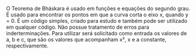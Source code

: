 O Teorema de Bháskara é usado em funções e equações do segundo grau.
É usado para encontrar os pontos em que a curva corta o eixo x, quando y = 0.
É um código simples, criado para estudo e também pode ser utilizado em qualquer código.
Não possue tratamento de erros para inderterminações.
Para utilizar será solicitado como entrada os valores de a, b e c, que são os valores que acompanham x², x e a constante, respectivamente.
